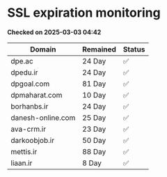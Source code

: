 # SSL expiration monitoring

**Checked on 2025-03-03 04:42**

| Domain | Remained | Status       |
|--------|----------|--------------|
| dpe.ac     | 24 Day   | ✅ |
| dpedu.ir     | 24 Day   | ✅ |
| dpgoal.com     | 81 Day   | ✅ |
| dpmaharat.com     | 10 Day   | ✅ |
| borhanbs.ir     | 24 Day   | ✅ |
| danesh-online.com     | 25 Day   | ✅ |
| ava-crm.ir     | 23 Day   | ✅ |
| darkoobjob.ir     | 50 Day   | ✅ |
| mettis.ir     | 88 Day   | ✅ |
| liaan.ir     | 8 Day   | ✅ |
